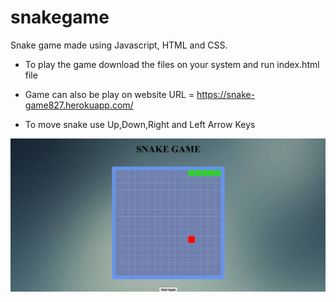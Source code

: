 # snakegame
Snake game made using Javascript, HTML and CSS.

- To play the game download the files on your system and run index.html file
- Game can also be play on website URL = https://snake-game827.herokuapp.com/


- To move snake use Up,Down,Right and Left Arrow Keys


![image](Screenshot-snake_game.png)
